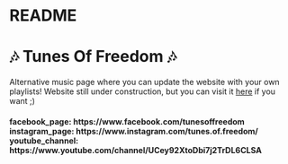 # README

<h1>🎶 Tunes Of Freedom 🎶</h1>
<p>
  Alternative music page where you can update the website with your own playlists! Website still under construction, but you can visit it
  <a href="https://tunesoffreedom.herokuapp.com/">here</a> if you want ;)
</p>

<h4>
  facebook_page: https://www.facebook.com/tunesoffreedom</br>
  instagram_page: https://www.instagram.com/tunes.of.freedom/</br>
  youtube_channel: https://www.youtube.com/channel/UCey92XtoDbi7j2TrDL6CLSA</br>
</h4>

